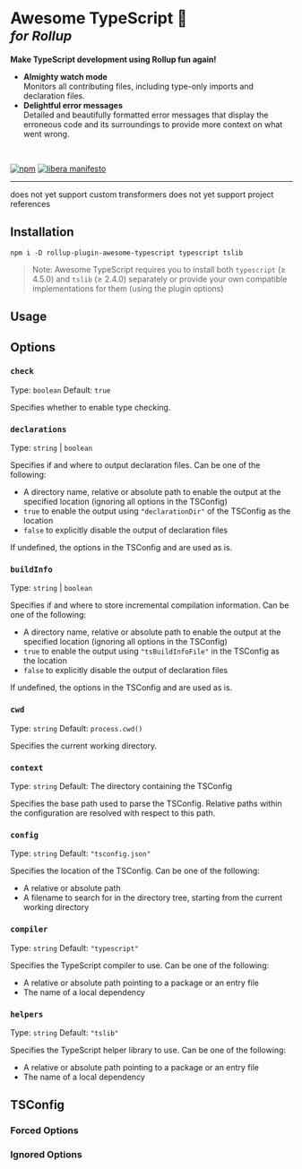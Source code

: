 <h1>
  Awesome TypeScript 🚀<br/>
  <sup><em>for Rollup</em></sup>
</h1>

**Make TypeScript development using Rollup fun again!**

<!-- <img align="right" src="./screenshot.png" height="500"> -->

- **Almighty watch mode**  
  Monitors all contributing files, including type-only imports and declaration
  files.
- **Delightful error messages**  
  Detailed and beautifully formatted error messages that display the erroneous
  code and its surroundings to provide more context on what went wrong.

<!-- ZERO CONFIG DROP IN -->
<!-- THIGHT TS CONFIG INTEGRATION: JSON, PATH ALIASES, FILTERS, DECLARATIONS... -->

<!-- - **Blazing fast rebuilds**
  Uses incremental builds to only ever recompile and reevaluate changed files. -->
<!-- - **Monorepo ready**
  Watches extended configuration files, supports project references and
  automatically resolves path aliases. -->

<br>

[![npm](https://img.shields.io/npm/v/rollup-plugin-awesome-typescript)](https://npmjs.org/package/rollup-plugin-awesome-typescript)
[![libera manifesto](https://img.shields.io/badge/libera-manifesto-lightgrey.svg)](https://liberamanifesto.com)

---

does not yet support custom transformers
does not yet support project references

## Installation

```
npm i -D rollup-plugin-awesome-typescript typescript tslib
```

> Note: Awesome TypeScript requires you to install both `typescript` (≥ 4.5.0)
> and `tslib` (≥ 2.4.0) separately or provide your own compatible
> implementations for them (using the plugin options)

## Usage

## Options

### `check`

Type: `boolean`
Default: `true`

Specifies whether to enable type checking.

### `declarations`

Type: `string` | `boolean`

Specifies if and where to output declaration files. Can be one of the following:

- A directory name, relative or absolute path to enable the output at the
  specified location (ignoring all options in the TSConfig)
- `true` to enable the output using `"declarationDir"` of the TSConfig as the
  location
- `false` to explicitly disable the output of declaration files

If undefined, the options in the TSConfig and are used as is.

### `buildInfo`

Type: `string` | `boolean`

Specifies if and where to store incremental compilation information. Can be one
of the following:

- A directory name, relative or absolute path to enable the output at the
  specified location (ignoring all options in the TSConfig)
- `true` to enable the output using `"tsBuildInfoFile"` in the TSConfig as the
  location
- `false` to explicitly disable the output of declaration files

If undefined, the options in the TSConfig and are used as is.

### `cwd`

Type: `string`
Default: `process.cwd()`

Specifies the current working directory.

### `context`

Type: `string`
Default: The directory containing the TSConfig

Specifies the base path used to parse the TSConfig. Relative paths within the
configuration are resolved with respect to this path.

### `config`

Type: `string`
Default: `"tsconfig.json"`

Specifies the location of the TSConfig. Can be one of the following:

- A relative or absolute path
- A filename to search for in the directory tree, starting from the current
  working directory

### `compiler`

Type: `string`
Default: `"typescript"`

Specifies the TypeScript compiler to use. Can be one of the following:

- A relative or absolute path pointing to a package or an entry file
- The name of a local dependency

### `helpers`

Type: `string`
Default: `"tslib"`

Specifies the TypeScript helper library to use. Can be one of the following:

- A relative or absolute path pointing to a package or an entry file
- The name of a local dependency

## TSConfig

### Forced Options

### Ignored Options
